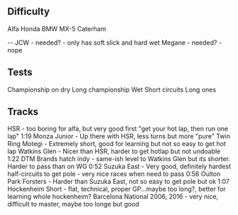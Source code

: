 Difficulty
---
Alfa
Honda
BMW
MX-5
Caterham

--
JCW - needed? - only has soft slick and hard wet
Megane - needed? - nope

Tests
---
Championship on dry
Long championship
Wet
Short circuits
Long ones

Tracks
-----
HSR - too boring for alfa, but very good first "get your hot lap, then run one lap" 1:19
Monza Junior - Up there with HSR, less turns but more "pure"
Twin Ring Motegi - Extremely short, good for learning but not so easy to get hot lap
Watkins Glen - Nicer than HSR, harder to get hotlap but not undoable 1:22
DTM Brands hatch indy - same-ish level to Watkins Glen but its shorter. Harder to pass than on WG 0:52
Suzuka East - Very good, definitely hardest half-circuits to get pole - very nice races when need to pass 0:56
Oulton Park Forsters - Harder than Suzuka East, not so easy to get pole but ok 1:07
Hockenheim Short - flat, technical, proper GP...maybe too long?, better for learning whole hockenheim?
Barcelona National 2006, 2016 - very nice, difficult to master, maybe too longe but good

